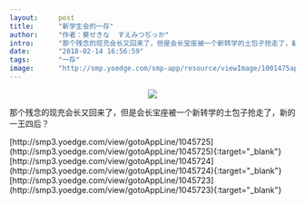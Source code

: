 ```yaml
---
layout:     post
title:      "新学生会的一存"
author:     "作者：葵せきな  すえみつぢっか"
intro:      "那个残念的现充会长又回来了，但是会长宝座被一个新转学的土包子抢走了，新的一王四后？"
date:       "2018-02-14 16:56:59"
tags:       "一存"
image:      "http://smp.yoedge.com/smp-app/resource/viewImage/1001475appline.png"
---
```

<div style="text-align: center">
<p><img src="http://smp.yoedge.com/smp-app/resource/viewImage/1001475appline.png"/></p>
</div>
<p class="post-meta">
<span>那个残念的现充会长又回来了，但是会长宝座被一个新转学的土包子抢走了，新的一王四后？</span>
</p>
[http://smp3.yoedge.com/view/gotoAppLine/1045725](http://smp3.yoedge.com/view/gotoAppLine/1045725){:target="_blank"}
[http://smp3.yoedge.com/view/gotoAppLine/1045724](http://smp3.yoedge.com/view/gotoAppLine/1045724){:target="_blank"}
[http://smp3.yoedge.com/view/gotoAppLine/1045723](http://smp3.yoedge.com/view/gotoAppLine/1045723){:target="_blank"}


